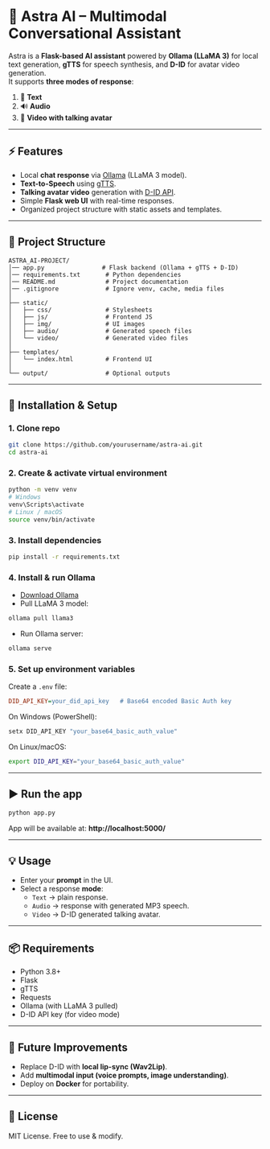 # 🌙 Astra AI – Multimodal Conversational Assistant

Astra is a **Flask-based AI assistant** powered by **Ollama (LLaMA 3)** for local text generation, **gTTS** for speech synthesis, and **D-ID** for avatar video generation.  
It supports **three modes of response**:  
1. 📝 **Text**  
2. 🔊 **Audio**  
3. 🎥 **Video with talking avatar**  

---

## ⚡ Features
- Local **chat response** via [Ollama](https://ollama.com/) (LLaMA 3 model).  
- **Text-to-Speech** using [gTTS](https://pypi.org/project/gTTS/).  
- **Talking avatar video** generation with [D-ID API](https://d-id.com/).  
- Simple **Flask web UI** with real-time responses.  
- Organized project structure with static assets and templates.  

---

## 📂 Project Structure
```
ASTRA_AI-PROJECT/
│── app.py                # Flask backend (Ollama + gTTS + D-ID)
│── requirements.txt       # Python dependencies
│── README.md              # Project documentation
│── .gitignore             # Ignore venv, cache, media files
│
├── static/
│   ├── css/               # Stylesheets
│   ├── js/                # Frontend JS
│   ├── img/               # UI images
│   ├── audio/             # Generated speech files
│   └── video/             # Generated video files
│
├── templates/
│   └── index.html         # Frontend UI
│
└── output/                # Optional outputs
```

---

## 🔧 Installation & Setup

### 1. Clone repo
```bash
git clone https://github.com/yourusername/astra-ai.git
cd astra-ai
```

### 2. Create & activate virtual environment
```bash
python -m venv venv
# Windows
venv\Scripts\activate
# Linux / macOS
source venv/bin/activate
```

### 3. Install dependencies
```bash
pip install -r requirements.txt
```

### 4. Install & run Ollama
- [Download Ollama](https://ollama.com/download)  
- Pull LLaMA 3 model:
```bash
ollama pull llama3
```
- Run Ollama server:
```bash
ollama serve
```

### 5. Set up environment variables
Create a `.env` file:
```ini
DID_API_KEY=your_did_api_key   # Base64 encoded Basic Auth key
```

On Windows (PowerShell):
```powershell
setx DID_API_KEY "your_base64_basic_auth_value"
```

On Linux/macOS:
```bash
export DID_API_KEY="your_base64_basic_auth_value"
```

---

## ▶️ Run the app
```bash
python app.py
```

App will be available at: **http://localhost:5000/**

---

## 💡 Usage
- Enter your **prompt** in the UI.  
- Select a response **mode**:
  - `Text` → plain response.  
  - `Audio` → response with generated MP3 speech.  
  - `Video` → D-ID generated talking avatar.  

---

## 📦 Requirements
- Python 3.8+  
- Flask  
- gTTS  
- Requests  
- Ollama (with LLaMA 3 pulled)  
- D-ID API key (for video mode)  

---

## 🚀 Future Improvements
- Replace D-ID with **local lip-sync (Wav2Lip)**.  
- Add **multimodal input (voice prompts, image understanding)**.  
- Deploy on **Docker** for portability.  

---

## 📝 License
MIT License. Free to use & modify.  
